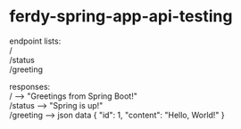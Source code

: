 # ferdy-spring-app-api-testing

endpoint lists:
<br/>
/
<br/>
/status
<br/>
/greeting

responses:
<br/>
/ --> "Greetings from Spring Boot!"
<br/>
/status --> "Spring is up!"
<br/>
/greeting --> json data {
"id": 1,
"content": "Hello, World!"
}